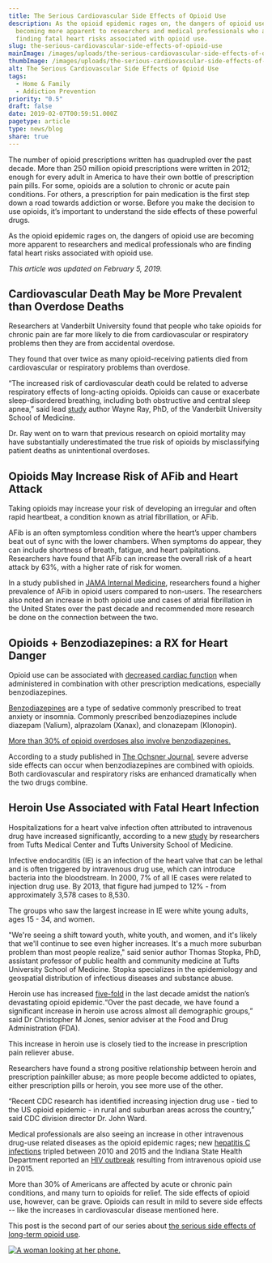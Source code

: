 ```yaml
---
title: The Serious Cardiovascular Side Effects of Opioid Use
description: As the opioid epidemic rages on, the dangers of opioid use are
  becoming more apparent to researchers and medical professionals who are
  finding fatal heart risks associated with opioid use.
slug: the-serious-cardiovascular-side-effects-of-opioid-use
mainImage: /images/uploads/the-serious-cardiovascular-side-effects-of-opioid-use-.jpg
thumbImage: /images/uploads/the-serious-cardiovascular-side-effects-of-opioid-use-.jpg
alt: The Serious Cardiovascular Side Effects of Opioid Use
tags:
  - Home & Family
  - Addiction Prevention
priority: "0.5"
draft: false
date: 2019-02-07T00:59:51.000Z
pagetype: article
type: news/blog
share: true
---
```

The number of opioid prescriptions written has quadrupled over the past decade. More than 250 million opioid prescriptions were written in 2012; enough for every adult in America to have their own bottle of prescription pain pills. For some, opioids are a solution to chronic or acute pain conditions. For others, a prescription for pain medication is the first step down a road towards addiction or worse. Before you make the decision to use opioids, it’s important to understand the side effects of these powerful drugs.

As the opioid epidemic rages on, the dangers of opioid use are becoming more apparent to researchers and medical professionals who are finding fatal heart risks associated with opioid use.

*This article was updated on February 5, 2019.*

## Cardiovascular Death May be More Prevalent than Overdose Deaths

Researchers at Vanderbilt University found that people who take opioids for chronic pain are far more likely to die from cardiovascular or respiratory problems then they are from accidental overdose.

They found that over twice as many opioid-receiving patients died from cardiovascular or respiratory problems than overdose.

“The increased risk of cardiovascular death could be related to adverse respiratory effects of long-acting opioids. Opioids can cause or exacerbate sleep-disordered breathing, including both obstructive and central sleep apnea,” said lead [study](https://www.ncbi.nlm.nih.gov/pmc/articles/PMC5030814/) author Wayne Ray, PhD, of the Vanderbilt University School of Medicine.

Dr. Ray went on to warn that previous research on opioid mortality may have substantially underestimated the true risk of opioids by misclassifying patient deaths as unintentional overdoses.

## Opioids May Increase Risk of AFib and Heart Attack

Taking opioids may increase your risk of developing an irregular and often rapid heartbeat, a condition known as atrial fibrillation, or AFib.

AFib is an often symptomless condition where the heart’s upper chambers beat out of sync with the lower chambers. When symptoms do appear, they can include shortness of breath, fatigue, and heart palpitations. Researchers have found that AFib can increase the overall risk of a heart attack by 63%, with a higher rate of risk for women.

In a study published in [JAMA Internal Medicine](http://jamanetwork.com/journals/jamainternalmedicine/fullarticle/2278947?resultClick=1), researchers found a higher prevalence of AFib in opioid users compared to non-users. The researchers also noted an increase in both opioid use and cases of atrial fibrillation in the United States over the past decade and recommended more research be done on the connection between the two.

## Opioids + Benzodiazepines: a RX for Heart Danger

Opioid use can be associated with [decreased cardiac function](https://academic.oup.com/painmedicine/article/16/suppl_1/S27/2472479) when administered in combination with other prescription medications, especially benzodiazepines.

[Benzodiazepines](https://saferlockrx.com/anti-anxiety-medications-giving-rise-to-the-next-us-drug-epidemic/) are a type of sedative commonly prescribed to treat anxiety or insomnia. Commonly prescribed benzodiazepines include diazepam (Valium), alprazolam (Xanax), and clonazepam (Klonopin).

[More than 30% of opioid overdoses also involve benzodiazepines.](https://www.drugabuse.gov/drugs-abuse/opioids/benzodiazepines-opioids)

According to a study published in [The Ochsner Journal](https://www.ncbi.nlm.nih.gov/pmc/articles/PMC3684331/), severe adverse side effects can occur when benzodiazepines are combined with opioids. Both cardiovascular and respiratory risks are enhanced dramatically when the two drugs combine.

## Heroin Use Associated with Fatal Heart Infection

Hospitalizations for a heart valve infection often attributed to intravenous drug have increased significantly, according to a new [study](https://www.sciencedaily.com/releases/2016/09/160901092818.htm) by researchers from Tufts Medical Center and Tufts University School of Medicine.

Infective endocarditis (IE) is an infection of the heart valve that can be lethal and is often triggered by intravenous drug use, which can introduce bacteria into the bloodstream. In 2000, 7% of all IE cases were related to injection drug use. By 2013, that figure had jumped to 12% - from approximately 3,578 cases to 8,530.

The groups who saw the largest increase in IE were white young adults, ages 15 - 34, and women.

"We're seeing a shift toward youth, white youth, and women, and it's likely that we'll continue to see even higher increases. It's a much more suburban problem than most people realize," said senior author Thomas Stopka, PhD, assistant professor of public health and community medicine at Tufts University School of Medicine. Stopka specializes in the epidemiology and geospatial distribution of infectious diseases and substance abuse.

Heroin use has increased [five-fold](https://www.usnews.com/news/us/articles/2017-03-29/heroin-use-addiction-up-sharply-among-us-whites-study) in the last decade amidst the nation’s devastating opioid epidemic.“Over the past decade, we have found a significant increase in heroin use across almost all demographic groups,” said Dr Christopher M Jones, senior adviser at the Food and Drug Administration (FDA).

This increase in heroin use is closely tied to the increase in prescription pain reliever abuse.

Researchers have found a strong positive relationship between heroin and prescription painkiller abuse; as more people become addicted to opiates, either prescription pills or heroin, you see more use of the other.

“Recent CDC research has identified increasing injection drug use - tied to the US opioid epidemic - in rural and suburban areas across the country,” said CDC division director Dr. John Ward.

Medical professionals are also seeing an increase in other intravenous drug-use related diseases as the opioid epidemic rages; new [hepatitis C infections](http://www.cnn.com/2017/05/11/health/hepatitis-c-rates-cdc-study/index.html) tripled between 2010 and 2015 and the Indiana State Health Department reported an [HIV outbreak](http://harmreduction.org/blog/injecting-opana-indianas-hiv-outbreak-and-americas-opioid-epidemic/) resulting from intravenous opioid use in 2015.

More than 30% of Americans are affected by acute or chronic pain conditions, and many turn to opioids for relief. The side effects of opioid use, however, can be grave. Opioids can result in mild to severe side effects -- like the increases in cardiovascular disease mentioned here.

This post is the second part of our series about [the serious side effects of long-term opioid use](http://saferlock.wpengine.com/the-serious-side-effects-of-long-term-opioid-use/).

[![A woman looking at her phone.](/images/uploads/rxguardian-well-rx-graphic.jpg "Save up to 80 percent on prescription drugs.")](https://www.wellrx.com/rx-discount-card/enroll/?invitecode=SaferLock%20&utm_source=SaferLock%20&utm_medium=affiliate&utm_campaign=%3cblogs%3E "WellRx Link")